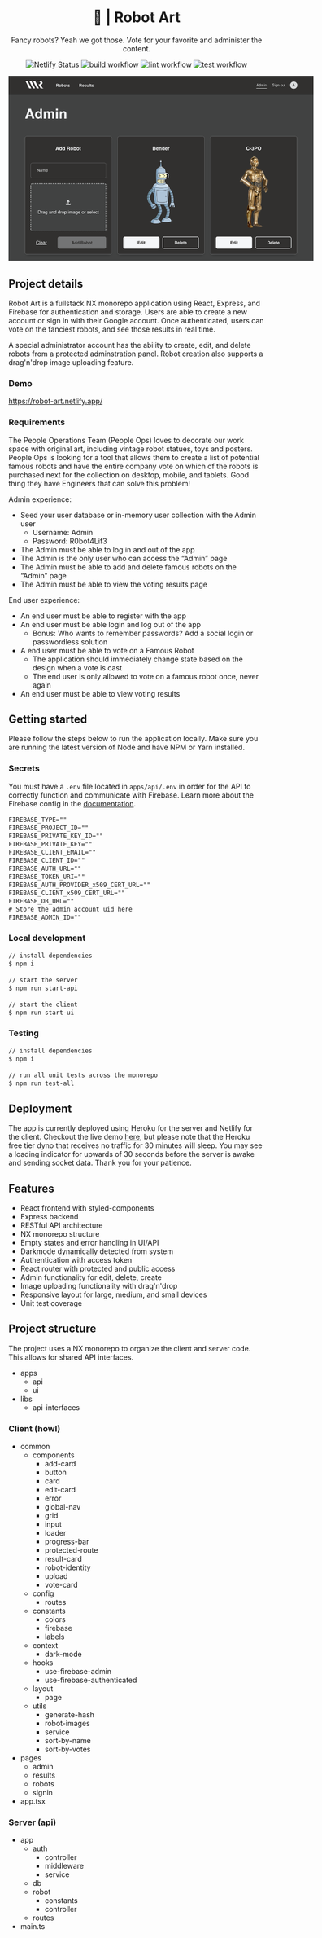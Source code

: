 


<h1 align="center">🤖 | Robot Art</h1>

<div align="center">

Fancy robots? Yeah we got those. Vote for your favorite and administer the content.

[![Netlify Status](https://api.netlify.com/api/v1/badges/d113ed0e-d556-4955-9f46-46017107f9c4/deploy-status)](https://app.netlify.com/sites/robot-art/deploys)
[![build workflow](https://github.com/areknow/robot-art/actions/workflows/build.yml/badge.svg)](https://github.com/areknow/robot-art/actions/workflows/build.yml)
[![lint workflow](https://github.com/areknow/robot-art/actions/workflows/lint.yml/badge.svg)](https://github.com/areknow/robot-art/actions/workflows/lint.yml)
[![test workflow](https://github.com/areknow/robot-art/actions/workflows/test.yml/badge.svg)](https://github.com/areknow/robot-art/actions/workflows/test.yml)

<div style="width: 600px">

![preview](.github/assets/preview.png)

</div>

</div>

## Project details

Robot Art is a fullstack NX monorepo application using React, Express, and Firebase for authentication and storage. Users are able to create a new account or sign in with their Google account. Once authenticated, users can vote on the fanciest robots, and see those results in real time. 

A special administrator account has the ability to create, edit, and delete robots from a protected adminstration panel. Robot creation also supports a drag'n'drop image uploading feature.

### Demo
https://robot-art.netlify.app/

### Requirements 

The People Operations Team (People Ops) loves to decorate our work space with original art, including vintage robot statues, toys and posters. People Ops is looking for a tool that allows them to create a list of potential famous robots and have the entire company vote on which of the robots is purchased next for the collection on desktop, mobile, and tablets. Good thing they have Engineers that can solve this problem!

Admin experience:
- Seed your user database or in-memory user collection with the Admin user
  - Username: Admin
  - Password: R0bot4Lif3
- The Admin must be able to log in and out of the app
- The Admin is the only user who can access the “Admin” page
- The Admin must be able to add and delete famous robots on the “Admin” page
- The Admin must be able to view the voting results page

End user experience:
- An end user must be able to register with the app
- An end user must be able login and log out of the app
  - Bonus: Who wants to remember passwords? Add a social login or passwordless solution
- A end user must be able to vote on a Famous Robot
  - The application should immediately change state based on the design when a vote is cast
  - The end user is only allowed to vote on a famous robot once, never again
- An end user must be able to view voting results

## Getting started
Please follow the steps below to run the application locally. Make sure you are running the latest version of Node and have NPM or Yarn installed.

### Secrets
You must have a `.env` file located in `apps/api/.env` in order for the API to correctly function and communicate with Firebase. Learn more about the Firebase config in the [documentation](https://firebase.google.com/docs/web/setup#config-object).
```shell
FIREBASE_TYPE=""
FIREBASE_PROJECT_ID=""
FIREBASE_PRIVATE_KEY_ID=""
FIREBASE_PRIVATE_KEY=""
FIREBASE_CLIENT_EMAIL=""
FIREBASE_CLIENT_ID=""
FIREBASE_AUTH_URL=""
FIREBASE_TOKEN_URI=""
FIREBASE_AUTH_PROVIDER_x509_CERT_URL=""
FIREBASE_CLIENT_x509_CERT_URL=""
FIREBASE_DB_URL=""
# Store the admin account uid here
FIREBASE_ADMIN_ID=""
```

### Local development
```shell
// install dependencies
$ npm i

// start the server
$ npm run start-api

// start the client
$ npm run start-ui
```
### Testing
```shell
// install dependencies
$ npm i

// run all unit tests across the monorepo
$ npm run test-all
```
## Deployment
The app is currently deployed using Heroku for the server and Netlify for the client. Checkout the live demo [here](https://robot-art.netlify.app/), but please note that the Heroku free tier dyno that receives no traffic for 30 minutes will sleep. You may see a loading indicator for upwards of 30 seconds before the server is awake and sending socket data. Thank you for your patience.

## Features
- React frontend with styled-components
- Express backend
- RESTful API architecture
- NX monorepo structure
- Empty states and error handling in UI/API
- Darkmode dynamically detected from system
- Authentication with access token
- React router with protected and public access
- Admin functionality for edit, delete, create
- Image uploading functionality with drag'n'drop
- Responsive layout for large, medium, and small devices
- Unit test coverage

## Project structure
The project uses a NX monorepo to organize the client and server code. This allows for shared API interfaces.
- apps
  - api
  - ui
- libs
  - api-interfaces

### Client (howl)
- common
  - components
    - add-card
    - button
    - card
    - edit-card
    - error
    - global-nav
    - grid
    - input
    - loader
    - progress-bar
    - protected-route
    - result-card
    - robot-identity
    - upload
    - vote-card
  - config
    - routes
  - constants
    - colors
    - firebase
    - labels
  - context
    - dark-mode
  - hooks
    - use-firebase-admin
    - use-firebase-authenticated
  - layout
    - page
  - utils
    - generate-hash
    - robot-images
    - service
    - sort-by-name
    - sort-by-votes
- pages
  - admin
  - results
  - robots
  - signin
- app.tsx

### Server (api)
- app
  - auth
    - controller
    - middleware
    - service
  - db
  - robot
    - constants
    - controller
  - routes
- main.ts
